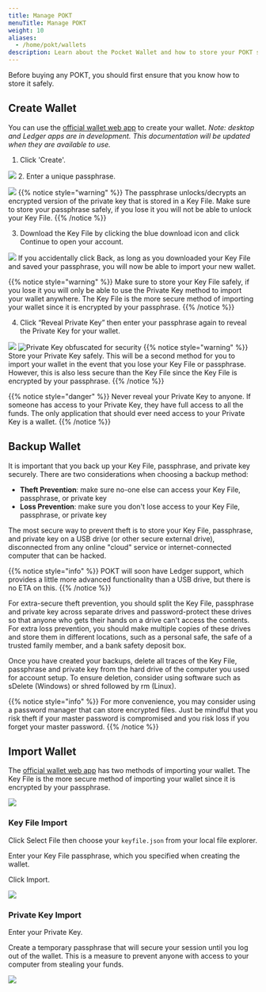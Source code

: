 ```yaml
---
title: Manage POKT
menuTitle: Manage POKT
weight: 10
aliases:
  - /home/pokt/wallets
description: Learn about the Pocket Wallet and how to store your POKT safely.
---
```



Before buying any POKT, you should first ensure that you know how to store it safely.

## Create Wallet

You can use the [official wallet web app](https://wallet.pokt.network) to create your wallet. _Note: desktop and Ledger apps are in development. This documentation will be updated when they are available to use._

1. Click 'Create'.

![](/images/ClickCreate.png)
2. Enter a unique passphrase.

![](/images/CreatePassword.png)
{{% notice style="warning" %}}
The passphrase unlocks/decrypts an encrypted version of the private key that is stored in a Key File. Make sure to store your passphrase safely, if you lose it you will not be able to unlock your Key File.
{{% /notice %}}

3. Download the Key File by clicking the blue download icon and click Continue to open your account.

![](/images/CreateSaveKeyFile.png)
If you accidentally click Back, as long as you downloaded your Key File and saved your passphrase, you will now be able to import your new wallet.

{{% notice style="warning" %}}
Make sure to store your Key File safely, if you lose it you will only be able to use the Private Key method to import your wallet anywhere. The Key File is the more secure method of importing your wallet since it is encrypted by your passphrase.
{{% /notice %}}

4. Click “Reveal Private Key” then enter your passphrase again to reveal the Private Key for your wallet.

![](/images/ClickRevealKey.png)
![Private Key obfuscated for security](/images/CreateRevealPrivateKey.png)
{{% notice style="warning" %}}
Store your Private Key safely. This will be a second method for you to import your wallet in the event that you lose your Key File or passphrase. However, this is also less secure than the Key File since the Key File is encrypted by your passphrase.
{{% /notice %}}

{{% notice style="danger" %}}
Never reveal your Private Key to anyone. If someone has access to your Private Key, they have full access to all the funds. The only application that should ever need access to your Private Key is a wallet.
{{% /notice %}}

## Backup Wallet

It is important that you back up your Key File, passphrase, and private key securely. There are two considerations when choosing a backup method:

* **Theft Prevention**: make sure no-one else can access your Key File, passphrase, or private key
* **Loss Prevention**: make sure you don't lose access to your Key File, passphrase, or private key

The most secure way to prevent theft is to store your Key File, passphrase, and private key on a USB drive (or other secure external drive), disconnected from any online "cloud" service or internet-connected computer that can be hacked.

{{% notice style="info" %}}
POKT will soon have Ledger support, which provides a little more advanced functionality than a USB drive, but there is no ETA on this.
{{% /notice %}}

For extra-secure theft prevention, you should split the Key File, passphrase and private key across separate drives and password-protect these drives so that anyone who gets their hands on a drive can't access the contents. For extra loss prevention, you should make multiple copies of these drives and store them in different locations, such as a personal safe, the safe of a trusted family member, and a bank safety deposit box.

Once you have created your backups, delete all traces of the Key File, passphrase and private key from the hard drive of the computer you used for account setup. To ensure deletion, consider using software such as sDelete (Windows) or shred followed by rm (Linux).

{{% notice style="info" %}}
For more convenience, you may consider using a password manager that can store encrypted files. Just be mindful that you risk theft if your master password is compromised and you risk loss if you forget your master password.
{{% /notice %}}

## Import Wallet

The [official wallet web app](https://wallet.pokt.network) has two methods of importing your wallet. The Key File is the more secure method of importing your wallet since it is encrypted by your passphrase.

![](/images/ClickImport.png)
### Key File Import

Click Select File then choose your `keyfile.json` from your local file explorer.

Enter your Key File passphrase, which you specified when creating the wallet.

Click Import.

![](/images/ImportKeyFile.png)
### Private Key Import

Enter your Private Key.

Create a temporary passphrase that will secure your session until you log out of the wallet. This is a measure to prevent anyone with access to your computer from stealing your funds.

![](/images/ImportPrivateKey.png)
